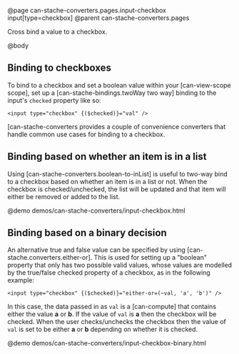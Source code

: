 @page can-stache-converters.pages.input-checkbox input[type=checkbox]
@parent can-stache-converters.pages

Cross bind a value to a checkbox.

@body

## Binding to checkboxes

To bind to a checkbox and set a boolean value within your [can-view-scope scope], set up a [can-stache-bindings.twoWay two way] binding to the input's `checked` property like so:

```
<input type="checkbox" {($checked)}="val" />
```

[can-stache-converters provides a couple of convenience converters that handle common use cases for binding to a checkbox.

## Binding based on whether an item is in a list

Using [can-stache-converters.boolean-to-inList] is useful to two-way bind to a checkbox based on whether an item is in a list or not. When the checkbox is checked/unchecked, the list will be updated and that item will either be removed or added to the list.

@demo demos/can-stache-converters/input-checkbox.html

## Binding based on a binary decision

An alternative true and false value can be specified by using [can-stache.converters.either-or]. This is used for setting up a "boolean" property that only has two possible valid values, whose values are modelled by the true/false checked property of a checkbox, as in the following example:


```
<input type="checkbox" {($checked)}="either-or=(~val, 'a', 'b')" />
```

In this case, the data passed in as `val` is a [can-compute] that contains either the value **a** or **b**. If the value of `val` is **a** then the checkbox will be checked. When the user checks/unchecks the checkbox then the value of `val` is set to be either **a** or **b** depending on whether it is checked.

@demo demos/can-stache-converters/input-checkbox-binary.html
